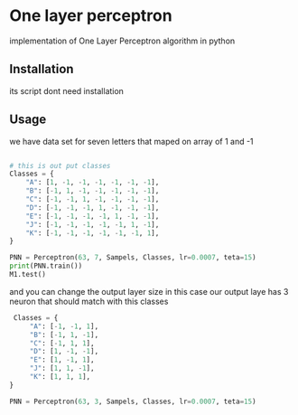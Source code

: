 # One layer perceptron
implementation of One Layer Perceptron algorithm in python


## Installation

its script dont need installation

## Usage
we have data set for seven letters that maped on array of 1 and -1 
```python

# this is out put classes 
Classes = {
    "A": [1, -1, -1, -1, -1, -1, -1],
    "B": [-1, 1, -1, -1, -1, -1, -1],
    "C": [-1, -1, 1, -1, -1, -1, -1],
    "D": [-1, -1, -1, 1, -1, -1, -1],
    "E": [-1, -1, -1, -1, 1, -1, -1],
    "J": [-1, -1, -1, -1, -1, 1, -1],
    "K": [-1, -1, -1, -1, -1, -1, 1],
}

PNN = Perceptron(63, 7, Sampels, Classes, lr=0.0007, teta=15)
print(PNN.train())
M1.test()


```

and you can change the output layer size
in this case our output laye has 3 neuron that should match with this classes 

```python 
 Classes = {
     "A": [-1, -1, 1],
     "B": [-1, 1, -1],
     "C": [-1, 1, 1],
     "D": [1, -1, -1],
     "E": [1, -1, 1],
     "J": [1, 1, -1],
     "K": [1, 1, 1],
}

PNN = Perceptron(63, 3, Sampels, Classes, lr=0.0007, teta=15)
```
